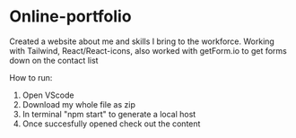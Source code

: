 # Online-portfolio
Created a website about me and skills I bring to the workforce.
Working with Tailwind, React/React-icons, also worked with getForm.io to get forms down on the contact list

How to run:
1. Open VScode 
2. Download my whole file as zip 
3. In terminal "npm start" to generate a local host
4. Once succesfully opened check out the content



